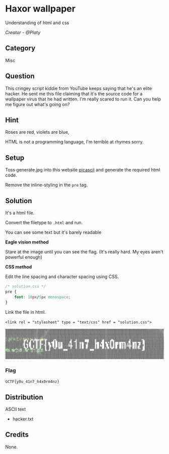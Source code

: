 # Haxor wallpaper
Understanding of html and css

<i>Creator - @Platy</i>

## Category
Misc

## Question
This cringey script kiddie from YouTube keeps saying that he's an elite hacker. He sent me this file claiming that it's the source code for a wallpaper virus that he had written. I'm really scared to run it. Can you help me figure out what's going on?

## Hint
Roses are red, violets are blue,

HTML is not a programming language, I'm terrible at rhymes sorry.

## Setup
Toss generate.jpg into this website [picascii](http://picascii.com/) and generate the required html code.

Remove the inline-styling in the `pre` tag.

## Solution
It's a html file.

Convert the filetype to `.html` and run.

You can see some text but it's barely readable

<b>Eagle vision method</b>

Stare at the image until you can see the flag. (It's really hard. My eyes aren't powerful enough)

<b>CSS method</b>

Edit the line spacing and character spacing using CSS.
```css
/* solution.css */
pre {
	font: 10px/5px monospace;
}
```
Link the file in html.

`<link rel = "stylesheet" type = "text/css" href = "solution.css">`

![solution](solution/solution.jpg)

### Flag
`GCTF{y0u_41n7_h4x0rm4nz}`

## Distribution
ASCII text
- hacker.txt

## Credits
None.
